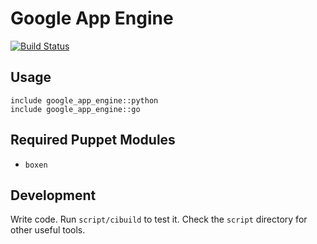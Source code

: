 # Google App Engine
[![Build Status](https://travis-ci.org/boxen/puppet-google_app_engine.png?branch=master)](https://travis-ci.org/boxen/puppet-google_app_engine)

## Usage

```puppet
include google_app_engine::python
include google_app_engine::go

```

## Required Puppet Modules

* `boxen`

## Development

Write code. Run `script/cibuild` to test it. Check the `script`
directory for other useful tools.
